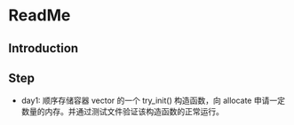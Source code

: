 # ReadMe

## Introduction

## Step

+ day1: 顺序存储容器 vector 的一个 try_init() 构造函数，向 allocate 申请一定数量的内存。并通过测试文件验证该构造函数的正常运行。